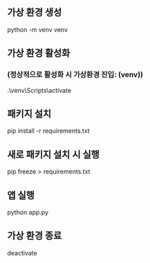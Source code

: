 ## 가상 환경 생성
python -m venv venv

## 가상 환경 활성화
### (정상적으로 활성화 시 가상환경 진입: (venv))
.\venv\Scripts\activate

## 패키지 설치
pip install -r requirements.txt

## 새로 패키지 설치 시 실행
pip freeze > requirements.txt

## 앱 실행
python app.py

## 가상 환경 종료
deactivate